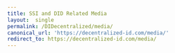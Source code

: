 ```yaml
---
title: SSI and DID Related Media
layout:  single
permalink: /DIDecentralized/media/
canonical_url: 'https://decentralized-id.com/media/'
redirect_to: https://decentralized-id.com/media/
---
```

